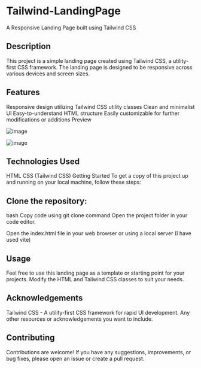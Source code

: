 # Tailwind-LandingPage

A Responsive Landing Page built using Tailwind CSS

## Description
This project is a simple landing page created using Tailwind CSS, a utility-first CSS framework. The landing page is designed to be responsive across various devices and screen sizes.

## Features
Responsive design utilizing Tailwind CSS utility classes
Clean and minimalist UI
Easy-to-understand HTML structure
Easily customizable for further modifications or additions
Preview

![image](https://github.com/noobcoder007-exe/Tailwind-LandingPage/assets/117106015/4a3f773c-211e-4d0a-b771-b3693d891d10)

![image](https://github.com/noobcoder007-exe/Tailwind-LandingPage/assets/117106015/91ea5c91-06b2-422c-98a3-7c9bf6d82fdb)


## Technologies Used
HTML
CSS (Tailwind CSS)
Getting Started
To get a copy of this project up and running on your local machine, follow these steps:

## Clone the repository:
bash
Copy code using git clone command
Open the project folder in your code editor.

Open the index.html file in your web browser or using a local server (I have used vite)

## Usage
Feel free to use this landing page as a template or starting point for your projects. Modify the HTML and Tailwind CSS classes to suit your needs.


## Acknowledgements
Tailwind CSS - A utility-first CSS framework for rapid UI development.
Any other resources or acknowledgements you want to include.

## Contributing
Contributions are welcome! If you have any suggestions, improvements, or bug fixes, please open an issue or create a pull request.
